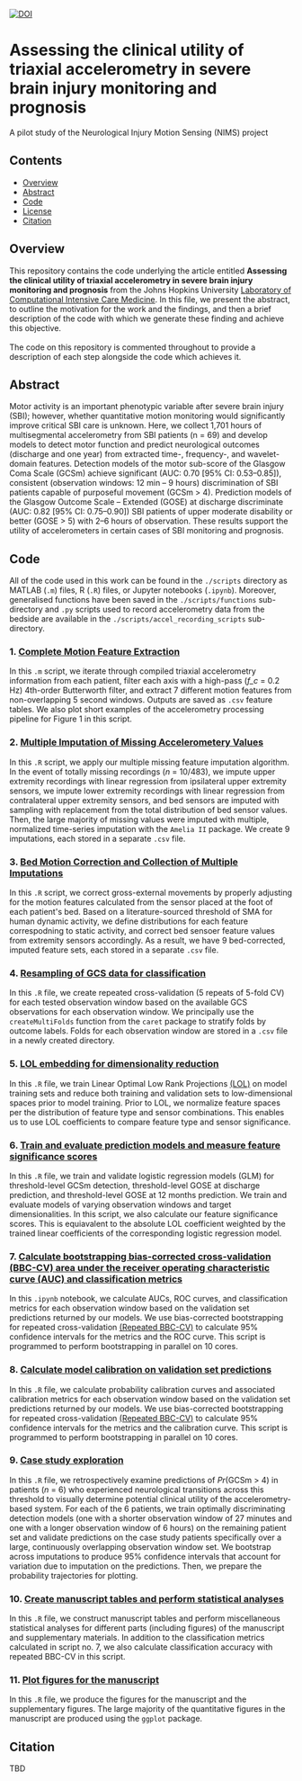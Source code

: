 [![DOI](https://zenodo.org/badge/236843680.svg)](https://zenodo.org/badge/latestdoi/236843680)

# Assessing the clinical utility of triaxial accelerometry in severe brain injury monitoring and prognosis
A pilot study of the Neurological Injury Motion Sensing (NIMS) project

## Contents

- [Overview](#overview)
- [Abstract](#abstract)
- [Code](#code)
- [License](./LICENSE)
- [Citation](#citation)

## Overview

This repository contains the code underlying the article entitled **Assessing the clinical utility of triaxial accelerometry in severe brain injury monitoring and prognosis** from the Johns Hopkins University [Laboratory of Computational Intensive Care Medicine](https://lcicm.jhmi.edu/). In this file, we present the abstract, to outline the motivation for the work and the findings, and then a brief description of the code with which we generate these finding and achieve this objective.\
\
The code on this repository is commented throughout to provide a description of each step alongside the code which achieves it.

## Abstract

Motor activity is an important phenotypic variable after severe brain injury (SBI); however, whether quantitative motion monitoring would significantly improve critical SBI care is unknown. Here, we collect 1,701 hours of multisegmental accelerometry from SBI patients (n = 69) and develop models to detect motor function and predict neurological outcomes (discharge and one year) from extracted time-, frequency-, and wavelet-domain features. Detection models of the motor sub-score of the Glasgow Coma Scale (GCSm) achieve significant (AUC: 0.70 \[95% CI: 0.53–0.85\]), consistent (observation windows: 12 min – 9 hours) discrimination of SBI patients capable of purposeful movement (GCSm > 4). Prediction models of the Glasgow Outcome Scale – Extended (GOSE) at discharge discriminate (AUC: 0.82 \[95% CI: 0.75–0.90\]) SBI patients of upper moderate disability or better (GOSE > 5) with 2–6 hours of observation. These results support the utility of accelerometers in certain cases of SBI monitoring and prognosis.

## Code 
All of the code used in this work can be found in the `./scripts` directory as MATLAB (`.m`) files, R (`.R`) files, or Jupyter notebooks (`.ipynb`). Moreover, generalised functions have been saved in the `./scripts/functions` sub-directory and `.py` scripts used to record accelerometry data from the bedside are available in the `./scripts/accel_recording_scripts` sub-directory.

### 1. [Complete Motion Feature Extraction](scripts/01_motion_feature_extraction.m)
In this `.m` script, we iterate through compiled triaxial accelerometry information from each patient, filter each axis with a high-pass (_f_c_ = 0.2 Hz) 4th-order Butterworth filter, and extract 7 different motion features from non-overlapping 5 second windows. Outputs are saved as `.csv` feature tables. We also plot short examples of the accelerometry processing pipeline for Figure 1 in this script.

### 2. [Multiple Imputation of Missing Accelerometery Values](scripts/02_missing_feature_imputation.R)
In this `.R` script, we apply our multiple missing feature imputation algorithm. In the event of totally missing recordings (_n_ = 10/483), we impute upper extremity recordings with linear regression from ipsilateral upper extremity sensors, we impute lower extremity recordings with linear regression from contralateral upper extremity sensors, and bed sensors are imputed with sampling with replacement from the total distribution of bed sensor values. Then, the large majority of missing values were imputed with multiple, normalized time-series imputation with the `Amelia II` package. We create 9 imputations, each stored in a separate `.csv` file.

### 3. [Bed Motion Correction and Collection of Multiple Imputations](scripts/03_bed_movement_correction.R)
In this `.R` script, we correct gross-external movements by properly adjusting for the motion features calculated from the sensor placed at the foot of each patient's bed. Based on a literature-sourced threshold of SMA for human dynamic activity, we define distributions for each feature correspodning to static activity, and correct bed sensoer feature values from extremity sensors accordingly. As a result, we have 9 bed-corrected, imputed feature sets, each stored in a separate `.csv` file.

### 4. [Resampling of GCS data for classification](scripts/04_create_repeated_cv_folds.R)
In this `.R` file, we create repeated cross-validation (5 repeats of 5-fold CV) for each tested observation window based on the available GCS observations for each observation window. We principally use the `createMultiFolds` function from the `caret` package to stratify folds by outcome labels. Folds for each observation window are stored in a `.csv` file in a newly created directory.

### 5. [LOL embedding for dimensionality reduction](scripts/05_dim_reduction.R)
In this `.R` file, we train Linear Optimal Low Rank Projections [(LOL)](https://neurodata.io/lol/) on model training sets and reduce both training and validation sets to low-dimensional spaces prior to model training. Prior to LOL, we normalize feature spaces per the distribution of feature type and sensor combinations. This enables us to use LOL coefficients to compare feature type and sensor significance. 

### 6. [Train and evaluate prediction models and measure feature significance scores](scripts/06_prediction_models.R)
In this `.R` file, we train and validate logistic regression models (GLM) for threshold-level GCSm detection, threshold-level GOSE at discharge prediction, and threshold-level GOSE at 12 months prediction. We train and evaluate models of varying observation windows and target dimensionalities. In this script, we also calculate our feature significance scores. This is equiavalent to the absolute LOL coefficient weighted by the trained linear coefficients of the corresponding logistic regression model.

### 7. [Calculate bootstrapping bias-corrected cross-validation (BBC-CV) area under the receiver operating characteristic curve (AUC) and classification metrics](scripts/07_calculate_metrics.ipynb)
In this `.ipynb` notebook, we calculate AUCs, ROC curves, and classification metrics for each observation window based on the validation set predictions returned by our models. We use bias-corrected bootstrapping for repeated cross-validation [(Repeated BBC-CV)](https://doi.org/10.1007/s10994-018-5714-4) to calculate 95% confidence intervals for the metrics and the ROC curve. This script is programmed to perform bootstrapping in parallel on 10 cores.

### 8. [Calculate model calibration on validation set predictions](scripts/08_model_calibration_calculation.R)
In this `.R` file, we calculate probability calibration curves and associated calibration metrics for each observation window based on the validation set predictions returned by our models. We use bias-corrected bootstrapping for repeated cross-validation [(Repeated BBC-CV)](https://doi.org/10.1007/s10994-018-5714-4) to calculate 95% confidence intervals for the metrics and the calibration curve. This script is programmed to perform bootstrapping in parallel on 10 cores.

### 9. [Case study exploration](scripts/09_case_study_exploration.R)
In this `.R` file, we retrospectively examine predictions of _Pr_(GCSm > 4) in patients (_n_ = 6) who experienced neurological transitions across this threshold to visually determine potential clinical utility of the accelerometry-based system. For each of the 6 patients, we train optimally discriminating detection models (one with a shorter observation window of 27 minutes and one with a longer observation window of 6 hours) on the remaining patient set and validate predictions on the case study patients specifically over a large, continuously overlapping observation window set. We bootstrap across imputations to produce 95% confidence intervals that account for variation due to imputation on the predictions. Then, we prepare the probability trajectories for plotting.

### 10. [Create manuscript tables and perform statistical analyses](scripts/10_tables_and_statistics.R)
In this `.R` file, we construct manuscript tables and perform miscellaneous statistical analyses for different parts (including figures) of the manuscript and supplementary materials. In addition to the classification metrics calculated in script no. 7, we also calculate classification accuracy with repeated BBC-CV in this script.

### 11. [Plot figures for the manuscript](scripts/11_manuscript_figures.R)
In this `.R` file, we produce the figures for the manuscript and the supplementary figures. The large majority of the quantitative figures in the manuscript are produced using the `ggplot` package.

## Citation
TBD
